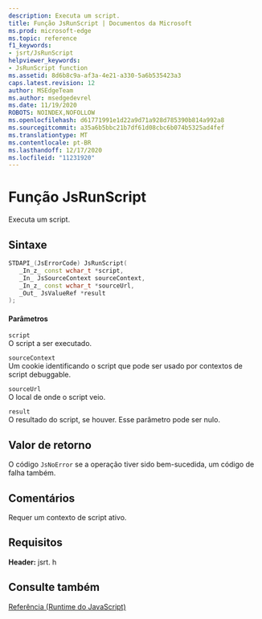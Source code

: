```yaml
---
description: Executa um script.
title: Função JsRunScript | Documentos da Microsoft
ms.prod: microsoft-edge
ms.topic: reference
f1_keywords:
- jsrt/JsRunScript
helpviewer_keywords:
- JsRunScript function
ms.assetid: 8d6b8c9a-af3a-4e21-a330-5a6b535423a3
caps.latest.revision: 12
author: MSEdgeTeam
ms.author: msedgedevrel
ms.date: 11/19/2020
ROBOTS: NOINDEX,NOFOLLOW
ms.openlocfilehash: d61771991e1d22a9d71a928d785390b814a992a8
ms.sourcegitcommit: a35a6b5bbc21b7df61d08cbc6b074b5325ad4fef
ms.translationtype: MT
ms.contentlocale: pt-BR
ms.lasthandoff: 12/17/2020
ms.locfileid: "11231920"
---
```

# Função JsRunScript

Executa um script.  
  
## Sintaxe  
  
```cpp  
STDAPI_(JsErrorCode) JsRunScript(  
   _In_z_ const wchar_t *script,  
   _In_ JsSourceContext sourceContext,  
   _In_z_ const wchar_t *sourceUrl,  
   _Out_ JsValueRef *result  
);  
```  
  
#### Parâmetros  
 `script`  
 O script a ser executado.  
  
 `sourceContext`  
 Um cookie identificando o script que pode ser usado por contextos de script debuggable.  
  
 `sourceUrl`  
 O local de onde o script veio.  
  
 `result`  
 O resultado do script, se houver. Esse parâmetro pode ser nulo.  
  
## Valor de retorno  
 O código `JsNoError` se a operação tiver sido bem-sucedida, um código de falha também.  
  
## Comentários  
 Requer um contexto de script ativo.  
  
## Requisitos  
 **Header:** jsrt. h  
  
## Consulte também  
 [Referência (Runtime do JavaScript)](../chakra-hosting/reference-javascript-runtime.md)
